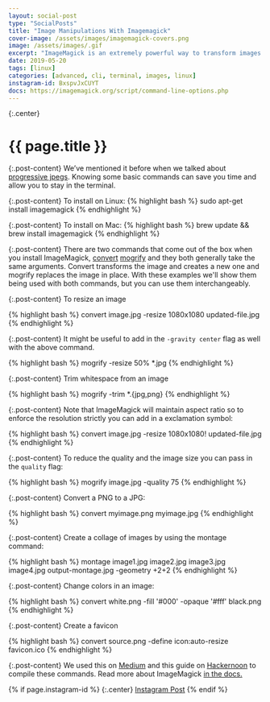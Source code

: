 ```yaml
---
layout: social-post
type: "SocialPosts"
title: "Image Manipulations With Imagemagick"
cover-image: /assets/images/imagemagick-covers.png
image: /assets/images/.gif
excerpt: "ImageMagick is an extremely powerful way to transform images from the command line."
date: 2019-05-20
tags: [linux]
categories: [advanced, cli, terminal, images, linux]
instagram-id: BxspvJxCUYT
docs: https://imagemagick.org/script/command-line-options.php
---
```

{:.center}
# {{ page.title }}

{:.post-content}
We’ve mentioned it before when we talked about [progressive jpegs](/social-posts/progressive-jpeg-images/). Knowing some
basic commands can save you time and allow you to stay in the terminal.

{:.post-content}
To install on Linux:
{% highlight bash %}
sudo apt-get install imagemagick
{% endhighlight %}

{:.post-content}
To install on Mac:
{% highlight bash %}
brew update && brew install imagemagick
{% endhighlight %}

{:.post-content}
There are two commands that come out of the box when you install ImageMagick,
<a href="https://www.imagemagick.org/script/convert.php" target="_blank">convert</a> <a href="https://www.imagemagick.org/script/convert.php" target="_blank">mogrify</a>
and they both generally take the same arguments. Convert transforms the image
and creates a new one and mogrify replaces the image in place. With these examples
we'll show them being used with both commands, but you can use them interchangeably.

{:.post-content}
To resize an image

{% highlight bash %}
convert image.jpg -resize 1080x1080 updated-file.jpg
{% endhighlight %}

{:.post-content}
It might be useful to add in the `-gravity center` flag as well with the above command.

{% highlight bash %}
mogrify -resize 50% *.jpg
{% endhighlight %}

{:.post-content}
Trim whitespace from an image

{% highlight bash %}
mogrify -trim *.{jpg,png}
{% endhighlight %}


{:.post-content}
Note that ImageMagick will maintain aspect ratio so to enforce the resolution strictly
you can add in a exclamation symbol:

{% highlight bash %}
convert image.jpg -resize 1080x1080! updated-file.jpg
{% endhighlight %}

{:.post-content}
To reduce the quality and the image size you can pass in the `quality` flag:

{% highlight bash %}
mogrify image.jpg -quality 75
{% endhighlight %}

{:.post-content}
Convert a PNG to a JPG:

{% highlight bash %}
convert myimage.png myimage.jpg
{% endhighlight %}

{:.post-content}
Create a collage of images by using the montage command:

{% highlight bash %}
montage image1.jpg image2.jpg image3.jpg image4.jpg output-montage.jpg -geometry +2+2
{% endhighlight %}

{:.post-content}
Change colors in an image:

{% highlight bash %}
convert white.png -fill '#000' -opaque '#fff' black.png
{% endhighlight %}

{:.post-content}
Create a favicon

{% highlight bash %}
convert source.png -define icon:auto-resize favicon.ico
{% endhighlight %}

{:.post-content}
We used this on <a href="https://medium.com/@contactsunny/a-few-basic-but-powerful-imagemagick-commands-b5809b0a1076" target="_blank">Medium</a>
and this guide on <a href="https://hackernoon.com/save-time-by-transforming-images-in-the-command-line-c63c83e53b17" target="_blank">Hackernoon</a>
to compile these commands. Read more about ImageMagick <a href="{{page.docs}}" target="_blank">in the docs.</a>

{% if page.instagram-id %}
{:.center}
<a class="insta-link" href="https://www.instagram.com/p/{{page.instagram-id}}" target="_blank">Instagram Post</a>
{% endif %}
